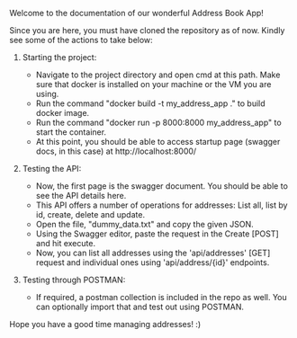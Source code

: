 Welcome to the documentation of our wonderful Address Book App!

Since you are here, you must have cloned the repository as of now. Kindly see some of the actions to take below:

1. Starting the project:

   - Navigate to the project directory and open cmd at this path. Make sure that docker is installed on your machine or the VM you are using.
   - Run the command "docker build -t my_address_app ." to build docker image.
   - Run the command "docker run -p 8000:8000 my_address_app" to start the container.
   - At this point, you should be able to access startup page (swagger docs, in this case) at http://localhost:8000/

2. Testing the API:

   - Now, the first page is the swagger document. You should be able to see the API details here.
   - This API offers a number of operations for addresses: List all, list by id, create, delete and update.
   - Open the file, "dummy_data.txt" and copy the given JSON.
   - Using the Swagger editor, paste the request in the Create [POST] and hit execute.
   - Now, you can list all addresses using the 'api/addresses' [GET] request and individual ones using 'api/address/{id}' endpoints.

3. Testing through POSTMAN:

   - If required, a postman collection is included in the repo as well. You can optionally import that and test out using POSTMAN.

Hope you have a good time managing addresses! :)
